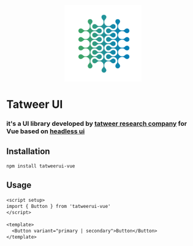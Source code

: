 <div align="center">
  <picture>
    <img alt="logo" height="200px" src="https://github.com/adelbograyn/tatweerui-vue/blob/main/public/tatweer.png">
  </picture>
</div>

# Tatweer UI

### it's a UI library developed by [tatweer research company](https://tatweerresearch.org) for Vue based on [headless ui](https://headlessui.com/)

## Installation

```bash
npm install tatweerui-vue
```

## Usage

```vue
<script setup>
import { Button } from 'tatweerui-vue'
</script>

<template>
  <Button variant="primary | secondary">Button</Button>
</template>
```
